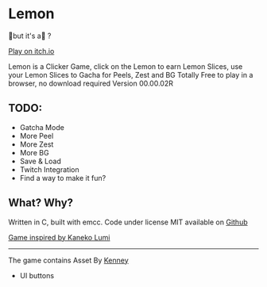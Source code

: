 # Lemon
🍌but it's a🍋 ?

[Play on itch.io](https://david-ca6.itch.io/lemon)

Lemon is a Clicker Game, click on the Lemon to earn Lemon Slices, use your Lemon Slices to Gacha for Peels, Zest and BG
Totally Free to play in a browser, no download required
Version 00.00.02R

## TODO:
- Gatcha Mode
- More Peel
- More Zest
- More BG
- Save & Load
- Twitch Integration
- Find a way to make it fun?


## What? Why?
Written in C, built with emcc.
Code under license MIT available on [Github](https://github.com/CA6-Games/Lemon)

[Game inspired by Kaneko Lumi](https://x.com/Kaneko_Lumi/status/1801854016265089140)

---

The game contains Asset By [Kenney](https://www.kenney.nl/)
- UI buttons